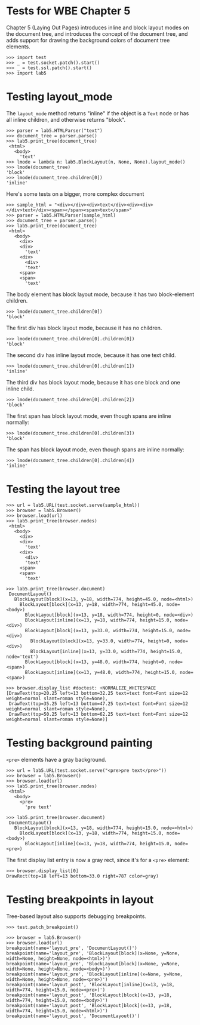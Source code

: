 Tests for WBE Chapter 5
=======================

Chapter 5 (Laying Out Pages) introduces inline and block layout modes on
the document tree, and introduces the concept of the document tree, and
adds support for drawing the background colors of document tree elements.

    >>> import test
    >>> _ = test.socket.patch().start()
    >>> _ = test.ssl.patch().start()
    >>> import lab5

Testing layout_mode
===================

The `layout_mode` method returns "inline" if the object is a `Text` node
or has all inline children, and otherwise returns "block".

    >>> parser = lab5.HTMLParser("text")
    >>> document_tree = parser.parse()
    >>> lab5.print_tree(document_tree)
     <html>
       <body>
         'text'
    >>> lmode = lambda n: lab5.BlockLayout(n, None, None).layout_mode()
    >>> lmode(document_tree)
    'block'
    >>> lmode(document_tree.children[0])
    'inline'
    
Here's some tests on a bigger, more complex document

    >>> sample_html = "<div></div><div>text</div><div><div></div>text</div><span></span><span>text</span>"
    >>> parser = lab5.HTMLParser(sample_html)
    >>> document_tree = parser.parse()
    >>> lab5.print_tree(document_tree)
     <html>
       <body>
         <div>
         <div>
           'text'
         <div>
           <div>
           'text'
         <span>
         <span>
           'text'

The body element has block layout mode, because it has two block-element children.

    >>> lmode(document_tree.children[0])
    'block'

The first div has block layout mode, because it has no children.

    >>> lmode(document_tree.children[0].children[0])
    'block'

The second div has inline layout mode, because it has one text child.

    >>> lmode(document_tree.children[0].children[1])
    'inline'

The third div has block layout mode, because it has one block and one inline child.

    >>> lmode(document_tree.children[0].children[2])
    'block'

The first span has block layout mode, even though spans are inline normally:

    >>> lmode(document_tree.children[0].children[3])
    'block'

The span has block layout mode, even though spans are inline normally:

    >>> lmode(document_tree.children[0].children[4])
    'inline'

Testing the layout tree
=======================

    >>> url = lab5.URL(test.socket.serve(sample_html))
    >>> browser = lab5.Browser()
    >>> browser.load(url)
    >>> lab5.print_tree(browser.nodes)
     <html>
       <body>
         <div>
         <div>
           'text'
         <div>
           <div>
           'text'
         <span>
         <span>
           'text'

    >>> lab5.print_tree(browser.document)
     DocumentLayout()
       BlockLayout[block](x=13, y=18, width=774, height=45.0, node=<html>)
         BlockLayout[block](x=13, y=18, width=774, height=45.0, node=<body>)
           BlockLayout[block](x=13, y=18, width=774, height=0, node=<div>)
           BlockLayout[inline](x=13, y=18, width=774, height=15.0, node=<div>)
           BlockLayout[block](x=13, y=33.0, width=774, height=15.0, node=<div>)
             BlockLayout[block](x=13, y=33.0, width=774, height=0, node=<div>)
             BlockLayout[inline](x=13, y=33.0, width=774, height=15.0, node='text')
           BlockLayout[block](x=13, y=48.0, width=774, height=0, node=<span>)
           BlockLayout[inline](x=13, y=48.0, width=774, height=15.0, node=<span>)

    >>> browser.display_list #doctest: +NORMALIZE_WHITESPACE
    [DrawText(top=20.25 left=13 bottom=32.25 text=text font=Font size=12 weight=normal slant=roman style=None),
     DrawText(top=35.25 left=13 bottom=47.25 text=text font=Font size=12 weight=normal slant=roman style=None),
     DrawText(top=50.25 left=13 bottom=62.25 text=text font=Font size=12 weight=normal slant=roman style=None)]

Testing background painting
===========================

`<pre>` elements have a gray background.

    >>> url = lab5.URL(test.socket.serve("<pre>pre text</pre>"))
    >>> browser = lab5.Browser()
    >>> browser.load(url)
    >>> lab5.print_tree(browser.nodes)
     <html>
       <body>
         <pre>
           'pre text'

    >>> lab5.print_tree(browser.document)
     DocumentLayout()
       BlockLayout[block](x=13, y=18, width=774, height=15.0, node=<html>)
         BlockLayout[block](x=13, y=18, width=774, height=15.0, node=<body>)
           BlockLayout[inline](x=13, y=18, width=774, height=15.0, node=<pre>)

The first display list entry is now a gray rect, since it's for a `<pre>` element:

    >>> browser.display_list[0]
    DrawRect(top=18 left=13 bottom=33.0 right=787 color=gray)


Testing breakpoints in layout
=============================

Tree-based layout also supports debugging breakpoints.

    >>> test.patch_breakpoint()

    >>> browser = lab5.Browser()
    >>> browser.load(url)
    breakpoint(name='layout_pre', 'DocumentLayout()')
    breakpoint(name='layout_pre', 'BlockLayout[block](x=None, y=None, width=None, height=None, node=<html>)')
    breakpoint(name='layout_pre', 'BlockLayout[block](x=None, y=None, width=None, height=None, node=<body>)')
    breakpoint(name='layout_pre', 'BlockLayout[inline](x=None, y=None, width=None, height=None, node=<pre>)')
    breakpoint(name='layout_post', 'BlockLayout[inline](x=13, y=18, width=774, height=15.0, node=<pre>)')
    breakpoint(name='layout_post', 'BlockLayout[block](x=13, y=18, width=774, height=15.0, node=<body>)')
    breakpoint(name='layout_post', 'BlockLayout[block](x=13, y=18, width=774, height=15.0, node=<html>)')
    breakpoint(name='layout_post', 'DocumentLayout()')
